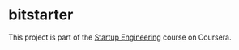 bitstarter
==========

This project is part of the [Startup Engineering](https://class.coursera.org/startup-001/) course on Coursera.
